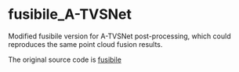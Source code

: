# fusibile_A-TVSNet

Modified fusibile version for A-TVSNet post-processing, which could reproduces the same point cloud fusion results. 

The original source code is [fusibile](https://github.com/kysucix/fusibile)

